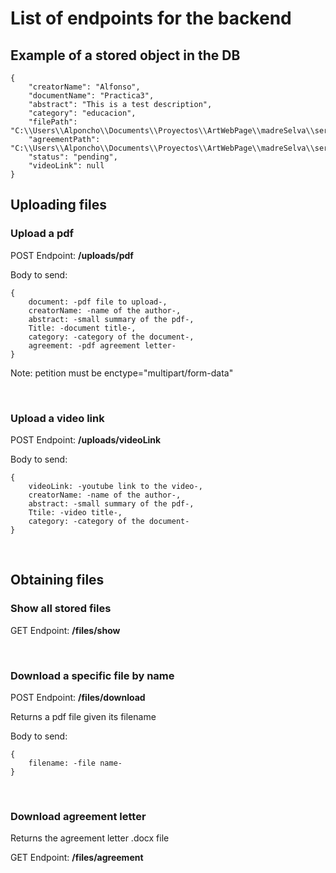 # List of endpoints for the backend

## Example of a stored object in the DB

    {
        "creatorName": "Alfonso",
        "documentName": "Practica3",
        "abstract": "This is a test description",
        "category": "educacion",
        "filePath": "C:\\Users\\Alponcho\\Documents\\Proyectos\\ArtWebPage\\madreSelva\\server\\files\\Practica3Clase.pdf",
        "agreementPath": "C:\\Users\\Alponcho\\Documents\\Proyectos\\ArtWebPage\\madreSelva\\server\\files\agreement.pdf",
        "status": "pending",
        "videoLink": null        
    }


## Uploading files

### Upload a pdf
POST Endpoint: **/uploads/pdf**

Body to send: 

    {
        document: -pdf file to upload-,
        creatorName: -name of the author-,
        abstract: -small summary of the pdf-,
        Title: -document title-,
        category: -category of the document-,
        agreement: -pdf agreement letter-
    }

Note: petition must be enctype="multipart/form-data"  

&nbsp;
### Upload a video link 
POST Endpoint: **/uploads/videoLink**

Body to send: 

    {
        videoLink: -youtube link to the video-,
        creatorName: -name of the author-,
        abstract: -small summary of the pdf-,
        Ttile: -video title-,
        category: -category of the document-
    }

&nbsp;
## Obtaining files

### Show all stored files

GET Endpoint: **/files/show**

&nbsp;
### Download a specific file by name

POST Endpoint: **/files/download**

Returns a pdf file given its filename

Body to send:

    {
        filename: -file name-
    }

&nbsp;
### Download agreement letter

Returns the agreement letter .docx  file

GET Endpoint: **/files/agreement**